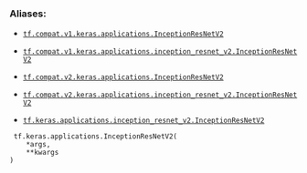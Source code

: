 

### Aliases:

- [ `tf.compat.v1.keras.applications.InceptionResNetV2` ](/api_docs/python/tf/keras/applications/InceptionResNetV2)

- [ `tf.compat.v1.keras.applications.inception_resnet_v2.InceptionResNetV2` ](/api_docs/python/tf/keras/applications/InceptionResNetV2)

- [ `tf.compat.v2.keras.applications.InceptionResNetV2` ](/api_docs/python/tf/keras/applications/InceptionResNetV2)

- [ `tf.compat.v2.keras.applications.inception_resnet_v2.InceptionResNetV2` ](/api_docs/python/tf/keras/applications/InceptionResNetV2)

- [ `tf.keras.applications.inception_resnet_v2.InceptionResNetV2` ](/api_docs/python/tf/keras/applications/InceptionResNetV2)



```
 tf.keras.applications.InceptionResNetV2(
    *args,
    **kwargs
)
 
```

